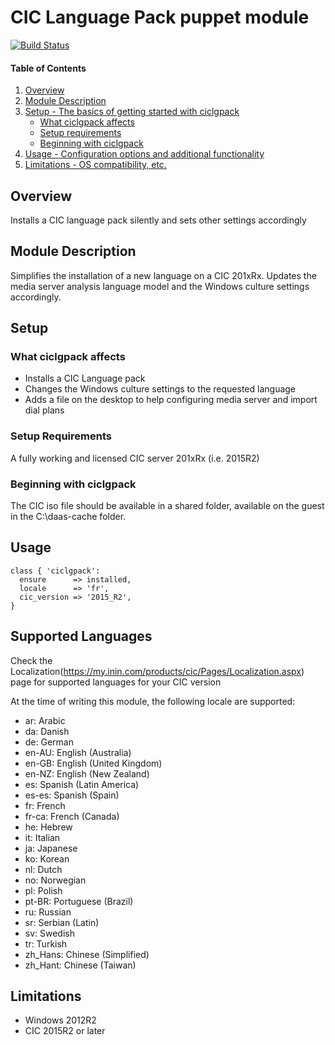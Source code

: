 # CIC Language Pack puppet module

[![Build Status](https://travis-ci.org/PierrickI3/inin-ciclgpack.svg?branch=master)](https://travis-ci.org/PierrickI3/inin-ciclgpack)

#### Table of Contents

1. [Overview](#overview)
2. [Module Description](#module-description)
3. [Setup - The basics of getting started with ciclgpack](#setup)
    * [What ciclgpack affects](#what-ciclgpack-affects)
    * [Setup requirements](#setup-requirements)
    * [Beginning with ciclgpack](#beginning-with-ciclgpack)
4. [Usage - Configuration options and additional functionality](#usage)
5. [Limitations - OS compatibility, etc.](#limitations)

## Overview

Installs a CIC language pack silently and sets other settings accordingly

## Module Description

Simplifies the installation of a new language on a CIC 201xRx. Updates the media server analysis language model and the Windows culture settings accordingly.

## Setup

### What ciclgpack affects

* Installs a CIC Language pack
* Changes the Windows culture settings to the requested language
* Adds a file on the desktop to help configuring media server and import dial plans

### Setup Requirements

A fully working and licensed CIC server 201xRx (i.e. 2015R2)

### Beginning with ciclgpack

The CIC iso file should be available in a shared folder, available on the guest in the C:\daas-cache folder.

## Usage

```puppet
class { 'ciclgpack':
  ensure      => installed,
  locale      => 'fr',
  cic_version => '2015_R2',
}
```

## Supported Languages
Check the Localization(https://my.inin.com/products/cic/Pages/Localization.aspx) page for supported languages for your CIC version

At the time of writing this module, the following locale are supported:
* ar: Arabic
* da: Danish
* de: German
* en-AU: English (Australia)
* en-GB: English (United Kingdom)
* en-NZ: English (New Zealand)
* es: Spanish (Latin America)
* es-es: Spanish (Spain)
* fr: French
* fr-ca: French (Canada)
* he: Hebrew
* it: Italian
* ja: Japanese
* ko: Korean
* nl: Dutch
* no: Norwegian
* pl: Polish
* pt-BR: Portuguese (Brazil)
* ru: Russian
* sr: Serbian (Latin)
* sv: Swedish
* tr: Turkish
* zh_Hans: Chinese (Simplified)
* zh_Hant: Chinese (Taiwan)

## Limitations

* Windows 2012R2
* CIC 2015R2 or later